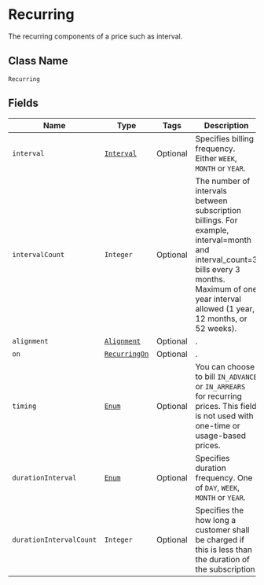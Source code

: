 # Recurring

The recurring components of a price such as interval.

## Class Name
`Recurring`

## Fields

| Name | Type | Tags | Description | Getter |
|  --- | --- | --- | --- | --- |
| `interval` | [`Interval`](/doc/models/interval.md) | Optional | Specifies billing frequency. Either `WEEK`, `MONTH` or `YEAR`. | String getInterval() |
| `intervalCount` | `Integer` | Optional | The number of intervals between subscription billings. For example, interval=month and interval_count=3 bills every 3 months. Maximum of one year interval allowed (1 year, 12 months, or 52 weeks). | String getIntervalCount() |
| `alignment` | [`Alignment`](/doc/models/alignment.md) | Optional | . | String getAlignment() |
| `on` | [`RecurringOn`](/doc/models/recurring-on.md) | Optional | . | String getRecurringOn() |
| `timing` | [`Enum`](/doc/models/timing.md) | Optional | You can choose to bill `IN_ADVANCE` or `IN_ARREARS` for recurring prices. This field is not used with one-time or usage-based prices. | String getTiming() |
| `durationInterval` | [`Enum`](/doc/models/duration-interval.md) | Optional | Specifies duration frequency. One of `DAY`, `WEEK`, `MONTH` or `YEAR`. | String getDurationInterval() |
| `durationIntervalCount` | `Integer` | Optional | Specifies the how long a customer shall be charged if this is less than the duration of the subscription. | String getDurationIntervalCount() |
